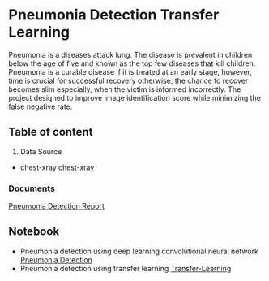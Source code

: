 # Pneumonia Detection Transfer Learning
Pneumonia is a diseases attack lung. The disease is prevalent in children below the age of five and known as the top few diseases that kill children. Pneumonia is a curable disease if it is treated at an early stage, however, time is crucial for successful recovery otherwise, the chance to recover becomes slim especially, when the victim is informed incorrectly. The project designed to improve image identification score while minimizing the false negative rate.
## Table of content
1. Data Source 
 - chest-xray [chest-xray](https://www.kaggle.com/paultimothymooney/chest-xray-pneumonia)
### Documents
[Pneumonia Detection Report](https://github.com/TemesgenGT/Pneumonia/tree/main/doc)

## Notebook
- Pneumonia detection using deep learning convolutional neural network [Pneumonia Detection](https://github.com/TemesgenGT/Pneumonia/blob/main/Pneumonia_detection.ipynb)
- Pneumonia detection using transfer learning [Transfer-Learning](https://github.com/TemesgenGT/Pneumonia/blob/main/doc/Transfer-Learning-2.ipynb)
